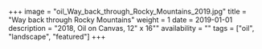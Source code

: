 +++
image = "oil_Way_back_through_Rocky_Mountains_2019.jpg"
title = "Way back through Rocky Mountains"
weight = 1
date = 2019-01-01
description = "2018, Oil on Canvas, 12\" x 16\""
availability = ""
tags = ["oil", "landscape", "featured"]
+++
